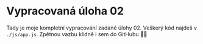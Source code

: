 # Vypracovaná úloha 02

Tady je moje kompletní vypracování zadané úlohy 02. Veškerý kód najdeš v `./js/app.js`. Zpětnou vazbu klidně i sem do GitHubu 🤘🏻